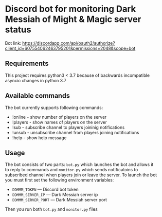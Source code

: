 # Discord bot for monitoring Dark Messiah of Might & Magic server status

Bot link: https://discordapp.com/api/oauth2/authorize?client_id=607554062463795201&permissions=2048&scope=bot

## Requirements
This project requires python3 < 3.7 because of backwards incompatible asyncio changes in python 3.7

## Available commands
The bot currently supports following commands:
* !online - show number of players on the server
* !players - show names of players on the server
* !sub - subscribe channel to players joininig notifications
* !unsub - unsubscribe channel from players joining notifications
* !help - show help message

## Usage
The bot consists of two parts: `bot.py` which launches the bot and allows it to reply to commands and `monitor.py` which sends notificatoins to subscribed channel when players join or leave the server.
To launch the bot you must first set the following environment variables:
* `DDMMM_TOKEN` — Discord bot token
* `DDMMM_SERVER_IP` — Dark Messiah server ip
* `DDMMM_SERVER_PORT` — Dark Messiah server port

Then you run both `bot.py` and `monitor.py` files
